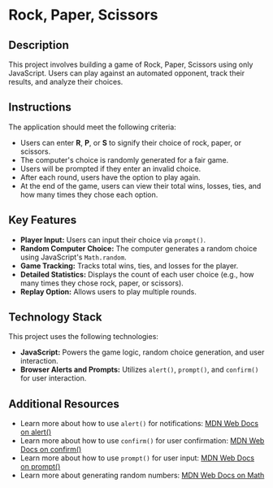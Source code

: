 # Rock, Paper, Scissors

## Description

This project involves building a game of Rock, Paper, Scissors using only JavaScript. Users can play against an automated opponent, track their results, and analyze their choices.

## Instructions

The application should meet the following criteria:

* Users can enter **R**, **P**, or **S** to signify their choice of rock, paper, or scissors.
* The computer's choice is randomly generated for a fair game.
* Users will be prompted if they enter an invalid choice.
* After each round, users have the option to play again.
* At the end of the game, users can view their total wins, losses, ties, and how many times they chose each option.

## Key Features

* **Player Input:** Users can input their choice via `prompt()`.
* **Random Computer Choice:** The computer generates a random choice using JavaScript's `Math.random`.
* **Game Tracking:** Tracks total wins, ties, and losses for the player.
* **Detailed Statistics:** Displays the count of each user choice (e.g., how many times they chose rock, paper, or scissors).
* **Replay Option:** Allows users to play multiple rounds.

## Technology Stack

This project uses the following technologies:

* **JavaScript:** Powers the game logic, random choice generation, and user interaction.
* **Browser Alerts and Prompts:** Utilizes `alert()`, `prompt()`, and `confirm()` for user interaction.

## Additional Resources

* Learn more about how to use `alert()` for notifications: [MDN Web Docs on alert()](https://developer.mozilla.org/en-US/docs/Web/API/Window/alert)
* Learn more about how to use `confirm()` for user confirmation: [MDN Web Docs on confirm()](https://developer.mozilla.org/en-US/docs/Web/API/Window/confirm)
* Learn more about how to use `prompt()` for user input: [MDN Web Docs on prompt()](https://developer.mozilla.org/en-US/docs/Web/API/Window/prompt)
* Learn more about generating random numbers: [MDN Web Docs on Math](https://developer.mozilla.org/en-US/docs/Web/JavaScript/Reference/Global_Objects/Math)